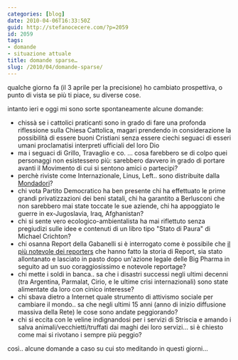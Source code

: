 ```yaml
---
categories: [blog]
date: 2010-04-06T16:33:50Z
guid: http://stefanocecere.com/?p=2059
id: 2059
tags:
- domande
- situazione attuale
title: domande sparse…
slug: /2010/04/domande-sparse/
---
```


qualche giorno fa (il 3 aprile per la precisione) ho cambiato prospettiva, o punto di vista se più ti piace, su diverse cose.

intanto ieri e oggi mi sono sorte spontaneamente alcune domande:

- chissà se i cattolici praticanti sono in grado di fare una profonda riflessione sulla Chiesa Cattolica, magari prendendo in considerazione la possibilità di essere buoni Cristiani senza essere ciechi seguaci di esseri umani proclamatisi interpreti ufficiali del loro Dio
- ma i seguaci di Grillo, Travaglio e co. … cosa farebbero se di colpo quei personaggi non esistessero più: sarebbero davvero in grado di portare avanti il Movimento di cui si sentono amici o partecipi?
- perchè riviste come Internazionale, Linus, Left.. sono distribuite dalla [Mondadori](http://www.abbonamentionline.com/genere.asp?Vpccdge1=ATTU)?
- chi vota Partito Democratico ha ben presente chi ha effettuato le prime grandi privatizzazioni dei beni statali, chi ha garantito a Berlusconi che non sarebbero mai state toccate le sue aziende, chi ha appoggiato le guerre in ex-Jugoslavia, Iraq, Afghanistan?
- chi si sente vero ecologico-ambientalista ha mai riflettuto senza pregiudizi sulle idee e contenuti di un libro tipo "Stato di Paura" di Michael Crichton?
- chi osanna Report della Gabanelli si è interrogato come è possibile che [il più notevole dei reporters](http://paolobarnard.info/) che hanno fatto la storia di Report, sia stato allontanato e lasciato in pasto dopo un'azione legale delle Big Pharma in seguito ad un suo coraggiosissimo e notevole reportage?
- chi mette i soldi in banca.. sa che i disastri successi negli ultimi decenni (tra Argentina, Parmalat, Cirio, e le ultime crisi internazionali) sono state alimentate da loro con cinico interesse?
- chi sbava dietro a Internet quale strumento di attivismo sociale per cambiare il mondo.. sa che negli ultimi 15 anni (anno di inizio diffusione massiva della Rete) le cose sono andate peggiorando?
- chi si eccita con le veline indignandosi per i servizi di Striscia e amando i salva animali/vecchietti/truffati dai maghi dei loro servizi… si è chiesto come mai si rivotano i sempre più peggio?

così.. alcune domande a caso su cui sto meditando in questi giorni…